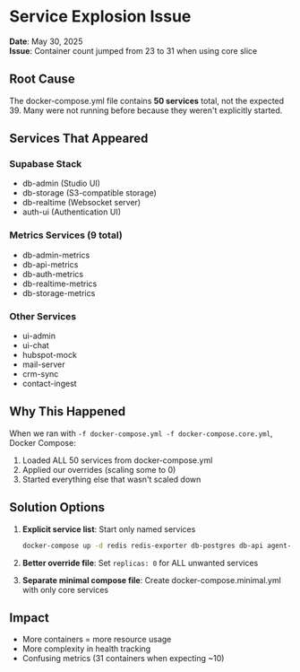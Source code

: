 # Service Explosion Issue

**Date**: May 30, 2025  
**Issue**: Container count jumped from 23 to 31 when using core slice

## Root Cause

The docker-compose.yml file contains **50 services** total, not the expected 39. Many were not running before because they weren't explicitly started.

## Services That Appeared

### Supabase Stack
- db-admin (Studio UI)
- db-storage (S3-compatible storage)
- db-realtime (Websocket server)
- auth-ui (Authentication UI)

### Metrics Services (9 total)
- db-admin-metrics
- db-api-metrics
- db-auth-metrics
- db-realtime-metrics
- db-storage-metrics

### Other Services
- ui-admin
- ui-chat
- hubspot-mock
- mail-server
- crm-sync
- contact-ingest

## Why This Happened

When we ran with `-f docker-compose.yml -f docker-compose.core.yml`, Docker Compose:
1. Loaded ALL 50 services from docker-compose.yml
2. Applied our overrides (scaling some to 0)
3. Started everything else that wasn't scaled down

## Solution Options

1. **Explicit service list**: Start only named services
   ```bash
   docker-compose up -d redis redis-exporter db-postgres db-api agent-core telegram-adapter pubsub-metrics monitoring-metrics monitoring-dashboard
   ```

2. **Better override file**: Set `replicas: 0` for ALL unwanted services

3. **Separate minimal compose file**: Create docker-compose.minimal.yml with only core services

## Impact

- More containers = more resource usage
- More complexity in health tracking
- Confusing metrics (31 containers when expecting ~10)